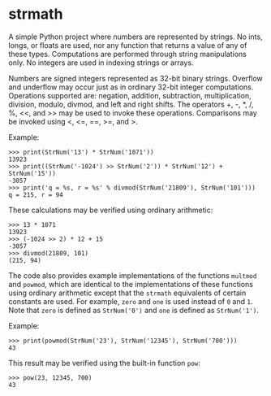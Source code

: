 # strmath

A simple Python project where numbers are represented by strings. No ints, longs, or floats are used, 
nor any function that returns a value of any of these types. Computations are performed through string 
manipulations only. No integers are used in indexing strings or arrays.

Numbers are signed integers represented as 32-bit binary strings. Overflow and underflow may occur just as
in ordinary 32-bit integer computations. Operations supported are: negation, addition, subtraction, multiplication,
division, modulo, divmod, and left and right shifts. The operators +, -, *, /, %, <<, and >> may be used to invoke 
these operations. Comparisons may be invoked using <, <=, ==, >=, and >.   

Example:
    
    >>> print(StrNum('13') * StrNum('1071'))
    13923
    >>> print((StrNum('-1024') >> StrNum('2')) * StrNum('12') + StrNum('15'))
    -3057
    >>> print('q = %s, r = %s' % divmod(StrNum('21809'), StrNum('101')))
    q = 215, r = 94

These calculations may be verified using ordinary arithmetic:

    >>> 13 * 1071
    13923
    >>> (-1024 >> 2) * 12 + 15
    -3057
    >>> divmod(21809, 101)
    (215, 94)

The code also provides example implementations of the functions `multmod` and `powmod`, which are identical to the 
implementations of these functions using ordinary arithmetic except that the `strmath` equivalents of certain 
constants are used. For example, `zero` and `one` is used instead of `0` and `1`. Note that `zero` is defined as
`StrNum('0')` and `one` is defined as `StrNum('1')`.

Example:

    >>> print(powmod(StrNum('23'), StrNum('12345'), StrNum('700')))
    43

This result may be verified using the built-in function `pow`:

    >>> pow(23, 12345, 700)
    43

